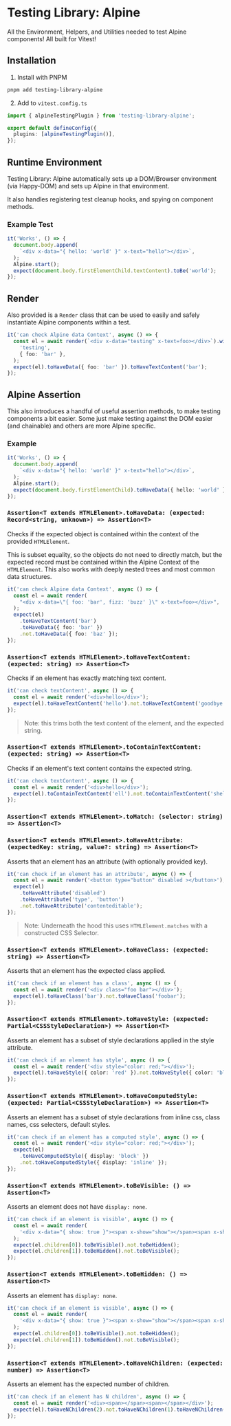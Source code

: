 # Testing Library: Alpine

All the Environment, Helpers, and Utilities needed to test Alpine components! All built for Vitest!

## Installation

1. Install with PNPM

```sh
pnpm add testing-library-alpine
```

2. Add to `vitest.config.ts`

```ts
import { alpineTestingPlugin } from 'testing-library-alpine';

export default defineConfig({
  plugins: [alpineTestingPlugin()],
});
```

## Runtime Environment

Testing Library: Alpine automatically sets up a DOM/Browser environment (via Happy-DOM) and sets up Alpine in that environment.

It also handles registering test cleanup hooks, and spying on component methods.

### Example Test

```ts
it('Works', () => {
  document.body.append(
    `<div x-data="{ hello: 'world' }" x-text="hello"></div>`,
  );
  Alpine.start();
  expect(document.body.firstElementChild.textContent).toBe('world');
});
```

## Render

Also provided is a `Render` class that can be used to easily and safely instantiate Alpine components within a test.

```ts
it('can check Alpine data Context', async () => {
  const el = await render(`<div x-data="testing" x-text=foo></div>`).withData(
    'testing',
    { foo: 'bar' },
  );
  expect(el).toHaveData({ foo: 'bar' }).toHaveTextContent('bar');
});
```

## Alpine Assertion

This also introduces a handful of useful assertion methods, to make testing components a bit easier. Some just make testing against the DOM easier (and chainable) and others are more Alpine specific.

### Example

```ts
it('Works', () => {
  document.body.append(
    `<div x-data="{ hello: 'world' }" x-text="hello"></div>`,
  );
  Alpine.start();
  expect(document.body.firstElementChild).toHaveData({ hello: 'world' });
});
```

### `Assertion<T extends HTMLElement>.toHaveData: (expected: Record<string, unknown>) => Assertion<T>`

Checks if the expected object is contained within the context of the provided `HTMLElement`.

This is subset equality, so the objects do not need to directly match, but the expected record must be contained within the Alpine Context of the `HTMLElement`. This also works with deeply nested trees and most common data structures.

```ts
it('can check Alpine data Context', async () => {
  const el = await render(
    "<div x-data=\"{ foo: 'bar', fizz: 'buzz' }\" x-text=foo></div>",
  );
  expect(el)
    .toHaveTextContent('bar')
    .toHaveData({ foo: 'bar' })
    .not.toHaveData({ foo: 'baz' });
});
```

### `Assertion<T extends HTMLElement>.toHaveTextContent: (expected: string) => Assertion<T>`

Checks if an element has exactly matching text content.

```ts
it('can check textContent', async () => {
  const el = await render('<div>hello</div>');
  expect(el).toHaveTextContent('hello').not.toHaveTextContent('goodbye');
});
```

> Note: this trims both the text content of the element, and the expected string.

### `Assertion<T extends HTMLElement>.toContainTextContent: (expected: string) => Assertion<T>`

Checks if an element's text content contains the expected string.

```ts
it('can check textContent', async () => {
  const el = await render('<div>hello</div>');
  expect(el).toContainTextContent('ell').not.toContainTextContent('shello');
});
```

### `Assertion<T extends HTMLElement>.toMatch: (selector: string) => Assertion<T>`

### `Assertion<T extends HTMLElement>.toHaveAttribute: (expectedKey: string, value?: string) => Assertion<T>`

Asserts that an element has an attribute (with optionally provided key).

```ts
it('can check if an element has an attribute', async () => {
  const el = await render('<button type="button" disabled ></button>');
  expect(el)
    .toHaveAttribute('disabled')
    .toHaveAttribute('type', 'button')
    .not.toHaveAttribute('contenteditable');
});
```

> Note: Underneath the hood this uses `HTMLElement.matches` with a constructed CSS Selector.

### `Assertion<T extends HTMLElement>.toHaveClass: (expected: string) => Assertion<T>`

Asserts that an element has the expected class applied.

```ts
it('can check if an element has a class', async () => {
  const el = await render('<div class="foo bar"></div>');
  expect(el).toHaveClass('bar').not.toHaveClass('foobar');
});
```

### `Assertion<T extends HTMLElement>.toHaveStyle: (expected: Partial<CSSStyleDeclaration>) => Assertion<T>`

Asserts an element has a subset of style declarations applied in the style attribute.

```ts
it('can check if an element has style', async () => {
  const el = await render('<div style="color: red;"></div>');
  expect(el).toHaveStyle({ color: 'red' }).not.toHaveStyle({ color: 'blue' });
});
```

### `Assertion<T extends HTMLElement>.toHaveComputedStyle: (expected: Partial<CSSStyleDeclaration>) => Assertion<T>`

Asserts an element has a subset of style declarations from inline css, class names, css selecters, default styles.

```ts
it('can check if an element has a computed style', async () => {
  const el = await render('<div style="color: red;"></div>');
  expect(el)
    .toHaveComputedStyle({ display: 'block' })
    .not.toHaveComputedStyle({ display: 'inline' });
});
```

### `Assertion<T extends HTMLElement>.toBeVisible: () => Assertion<T>`

Asserts an element does not have `display: none`.

```ts
it('can check if an element is visible', async () => {
  const el = await render(
    '<div x-data="{ show: true }"><span x-show="show"></span><span x-show="!show"></span></div>',
  );
  expect(el.children[0]).toBeVisible().not.toBeHidden();
  expect(el.children[1]).toBeHidden().not.toBeVisible();
});
```

### `Assertion<T extends HTMLElement>.toBeHidden: () => Assertion<T>`

Asserts an element has `display: none`.

```ts
it('can check if an element is visible', async () => {
  const el = await render(
    '<div x-data="{ show: true }"><span x-show="show"></span><span x-show="!show"></span></div>',
  );
  expect(el.children[0]).toBeVisible().not.toBeHidden();
  expect(el.children[1]).toBeHidden().not.toBeVisible();
});
```

### `Assertion<T extends HTMLElement>.toHaveNChildren: (expected: number) => Assertion<T>`

Asserts an element has the expected number of children.

```ts
it('can check if an element has N children', async () => {
  const el = await render('<div><span></span><span></span></div>');
  expect(el).toHaveNChildren(2).not.toHaveNChildren(1).toHaveNChildren(3);
});
```
